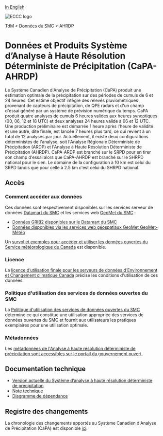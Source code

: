 [In English](readme_hrdpa_en.md)

![ECCC logo](../../img_eccc-logo.png)

[TdM](../../readme_fr.md) > [Données du SMC](../readme_fr.md) > AHRDP

# Données et Produits Système d’Analyse à Haute Résolution Déterministe de Précipitation (CaPA-AHRDP)

Le Système Canadien d'Analyse de Précipitation (CaPA) produit une estimation optimale de la précipitation sur des périodes de cumuls de 6 et 24 heures. Cet estimé objectif intègre des relevés pluviométriques provenant de capteurs de précipitation, de QPE radars et d'un champ d'essai généré par un système de prévision numérique du temps. CaPA produit quatre analyses de cumuls 6 heures valides aux heures synoptiques (00, 06, 12 et 18 UTC) et deux analyses 24 heures valide à 06 et 12 UTC. Une production préliminaire est démarrée 1 heure après l'heure de validité et une autre, dite finale, est lancée 7 heures plus tard, ce qui revient à un total de 12 analyses par jour. Actuellement, il existe deux configurations déterministes de l'analyse, soit l'Analyse Régionale Déterministe de Précipitation (ARDP) et l'Analyse à Haute Résolution Déterministe de Précipitation (AHRDP). CaPA-ARDP est branché sur le SRPD pour en tirer son champ d'essai alors que CaPA-AHRDP est branché sur le SHRPD national pour le sien. Le domaine de la configuration à 10 km est celui du SRPD tandis que pour celle à 2.5 km c'est celui du SHRPD national.

## Accès

### Comment accéder aux données

Ces données sont respectivement disponibles sur les services serveur de données [Datamart du SMC](../../msc-datamart/readme_fr.md) et les services web [GeoMet du SMC](../../msc-geomet/readme_fr.md) :

* [Données GRIB2 disponibles sur le Datamart du SMC](readme_hrdpa-datamart_fr.md) 
* [Données disponibles via les services web géospatiaux GeoMet GeoMet-Météo](../../msc-geomet/readme_fr.md)

Un [survol et exemples pour accéder et utiliser les données ouvertes du Service météorologique du Canada](../../usage/readme_fr.md) est disponible.

### Licence

La [licence d’utilisation finale pour les serveurs de données d’Environnement et Changement climatique Canada](../../licence/readme_fr.md) précise les conditions d'utilisation de ces données.

### Politique d'utilisation des services de données ouvertes du SMC

La [Politique d'utilisation des services de données ouvertes du SMC](../../usage-policy/readme_fr.md) détermine ce qui constitue une utilisation appropriée des services de données ouvertes du SMC et fournit aux utilisateurs les pratiques exemplaires pour une utilisation optimale.

### Métadonnées
 
Les [métadonnées de l'Analyse à haute résolution déterministe de précipitation sont accessibles sur le portail du gouvernement ouvert](https://open.canada.ca/data/fr/dataset/eff69d42-ce81-4672-867f-cc3baaf4157a).

## Documentation technique

* [Version actuelle du Système d’analyse à haute résolution déterministe de précipitation](https://collaboration.cmc.ec.gc.ca/cmc/cmoi/product_guide/docs/tech_specifications/tech_specifications_HRDPA_f.pdf)
* [Note technique](https://collaboration.cmc.ec.gc.ca/cmc/cmoi/product_guide/docs/lib/technote_capa_hrdpa_f.pdf)
* [Diagramme de dépendance](https://collaboration.cmc.ec.gc.ca/cmc/cmos/public_doc/msc-data/nwep-dependency-diagrams/system_HRDPA_fr.svg)

## Registre des changements 

La chronologie des changements apportés au Système Canadien d'Analyse de Précipitation (CaPA) est disponible [ici](changelog_hrdpa_fr.md).
